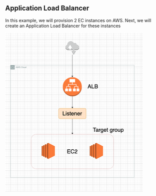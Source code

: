 ## Application Load Balancer

In this example, we will provision 2 EC instances on AWS. Next, we will create an Application Load Balancer for these instances

![ApplicationLoadBalancer](../../images/application_loadbalancer.png)

